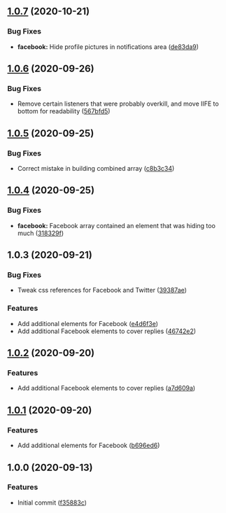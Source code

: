 ## [1.0.7](https://github.com/rbseaver/tampermonkey-scripts/compare/v1.0.3...v1.0.7) (2020-10-21)


### Bug Fixes

* **facebook:** Hide profile pictures in notifications area ([de83da9](https://github.com/rbseaver/tampermonkey-scripts/commit/de83da9537877394482c6f848d1179cd6eac05fb))


## [1.0.6](https://github.com/rbseaver/tampermonkey-scripts/compare/v1.0.3...v1.0.6) (2020-09-26)


### Bug Fixes

* Remove certain listeners that were probably overkill, and move IIFE to bottom for readability ([567bfd5](https://github.com/rbseaver/tampermonkey-scripts/commit/567bfd5e0086739689283b8b8b7e6321e7d2b070))



## [1.0.5](https://github.com/rbseaver/tampermonkey-scripts/compare/v1.0.3...v1.0.5) (2020-09-25)


### Bug Fixes

* Correct mistake in building combined array ([c8b3c34](https://github.com/rbseaver/tampermonkey-scripts/commit/c8b3c340546f5c2fe66d01a3987ef9fe6636521b))


## [1.0.4](https://github.com/rbseaver/tampermonkey-scripts/compare/v1.0.3...v1.0.4) (2020-09-25)


### Bug Fixes

* **facebook:** Facebook array contained an element that was hiding too much ([318329f](https://github.com/rbseaver/tampermonkey-scripts/commit/318329f4ec836cfbfd258577422ef8631b991f88))



## 1.0.3 (2020-09-21)


### Bug Fixes

* Tweak css references for Facebook and Twitter ([39387ae](https://github.com/rbseaver/tampermonkey-scripts/commit/39387ae7c2f3b9acc5ff47d7c809e16d847f4c51))


### Features

* Add additional elements for Facebook ([e4d6f3e](https://github.com/rbseaver/tampermonkey-scripts/commit/e4d6f3e42b688b6c30e16a0a964ab30406c10daf))
* Add additional Facebook elements to cover replies ([46742e2](https://github.com/rbseaver/tampermonkey-scripts/commit/46742e24d023c9996732ff841ab2773530b5dd65))



## [1.0.2](https://github.com/rbseaver/tampermonkey-scripts/compare/v1.0.1...v1.0.2) (2020-09-20)


### Features

* Add additional Facebook elements to cover replies ([a7d609a](https://github.com/rbseaver/tampermonkey-scripts/commit/a7d609a46836e37ebd9e8ecf90d91b4443c9ffad))



## [1.0.1](https://github.com/rbseaver/tampermonkey-scripts/releases/tag/v1.0.1) (2020-09-20)


### Features

* Add additional elements for Facebook ([b696ed6](https://github.com/rbseaver/tampermonkey-scripts/commit/b696ed6e1a4e43792bbf558170ec4ae65504c335))



## 1.0.0 (2020-09-13)

### Features

* Initial commit ([f35883c](https://github.com/rbseaver/tampermonkey-scripts/commit/f35883cf689ae58ed8be02865c19a55f208f1c3f))